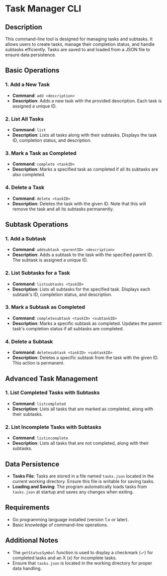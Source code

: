 # Task Manager CLI

## Description

This command-line tool is designed for managing tasks and subtasks. It allows users to create tasks, manage their completion status, and handle subtasks efficiently. Tasks are saved to and loaded from a JSON file to ensure data persistence.

## Basic Operations

### 1. Add a New Task
- **Command**: `add <description>`
- **Description**: Adds a new task with the provided description. Each task is assigned a unique ID.

### 2. List All Tasks
- **Command**: `list`
- **Description**: Lists all tasks along with their subtasks. Displays the task ID, completion status, and description.

### 3. Mark a Task as Completed
- **Command**: `complete <taskID>`
- **Description**: Marks a specified task as completed if all its subtasks are also completed.

### 4. Delete a Task
- **Command**: `delete <taskID>`
- **Description**: Deletes the task with the given ID. Note that this will remove the task and all its subtasks permanently.

## Subtask Operations

### 1. Add a Subtask
- **Command**: `addsubtask <parentID> <description>`
- **Description**: Adds a subtask to the task with the specified parent ID. The subtask is assigned a unique ID.

### 2. List Subtasks for a Task
- **Command**: `listsubtasks <taskID>`
- **Description**: Lists all subtasks for the specified task. Displays each subtask's ID, completion status, and description.

### 3. Mark a Subtask as Completed
- **Command**: `completesubtask <taskID> <subtaskID>`
- **Description**: Marks a specific subtask as completed. Updates the parent task's completion status if all subtasks are completed.

### 4. Delete a Subtask
- **Command**: `deletesubtask <taskID> <subtaskID>`
- **Description**: Deletes a specific subtask from the task with the given ID. This action is permanent.

## Advanced Task Management

### 1. List Completed Tasks with Subtasks
- **Command**: `listcompleted`
- **Description**: Lists all tasks that are marked as completed, along with their subtasks.

### 2. List Incomplete Tasks with Subtasks
- **Command**: `listincomplete`
- **Description**: Lists all tasks that are not completed, along with their subtasks.

## Data Persistence

- **Tasks File**: Tasks are stored in a file named `tasks.json` located in the current working directory. Ensure this file is writable for saving tasks.
- **Loading and Saving**: The program automatically loads tasks from `tasks.json` at startup and saves any changes when exiting.

## Requirements

- Go programming language installed (version 1.x or later).
- Basic knowledge of command-line operations.

## Additional Notes

- The `getStatusSymbol` function is used to display a checkmark (✓) for completed tasks and an X (x) for incomplete tasks.
- Ensure that `tasks.json` is located in the working directory for proper data handling.
